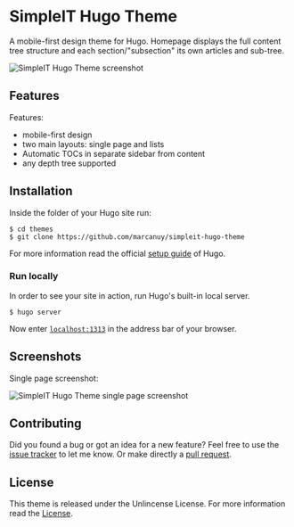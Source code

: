 SimpleIT Hugo Theme
========================

A mobile-first design theme for Hugo. Homepage displays the full
content tree structure and each section/"subsection" its own articles
and sub-tree.

![SimpleIT Hugo Theme screenshot](https://raw.githubusercontent.com/marcanuy/simpleit-hugo-theme/master/images/screenshot.png)

## Features

Features:

- mobile-first design
- two main layouts: single page and lists
- Automatic TOCs in separate sidebar from content
- any depth tree supported

## Installation

Inside the folder of your Hugo site run:

    $ cd themes
    $ git clone https://github.com/marcanuy/simpleit-hugo-theme

For more information read the official [setup guide](//gohugo.io/overview/installing/) of Hugo.


### Run locally

In order to see your site in action, run Hugo's built-in local server.

    $ hugo server

Now enter [`localhost:1313`](http://localhost:1313) in the address bar of your browser.

## Screenshots

Single page screenshot:

![SimpleIT Hugo Theme single page screenshot](https://raw.githubusercontent.com/marcanuy/simpleit-hugo-theme/master/images/single.png)

## Contributing

Did you found a bug or got an idea for a new feature? Feel free to use the [issue tracker](//github.com/marcanu/simpleit-hugo-theme/issues) to let me know. Or make directly a [pull request](//github.com/marcanuy/simpleit-hugo-theme/pulls).


## License

This theme is released under the Unlincense License. For more information read the [License](//github.com/marcanuy/simpleit-hugo-theme/blob/master/LICENSE).


